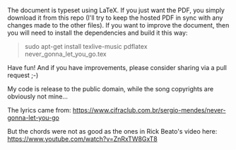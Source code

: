The document is typeset using LaTeX. If you just want the PDF, you simply download it from this repo (I'll try to keep the hosted PDF in sync with any changes made to the other files). If you want to improve the document, then you will need to install the dependencies and build it this way:

> sudo apt-get install texlive-music
> pdflatex never_gonna_let_you_go.tex

Have fun! And if you have improvements, please consider sharing via a pull request ;-)

My code is release to the public domain, while the song copyrights are obviously not mine...

The lyrics came from:
https://www.cifraclub.com.br/sergio-mendes/never-gonna-let-you-go

But the chords were not as good as the ones in Rick Beato's video here:
https://www.youtube.com/watch?v=ZnRxTW8GxT8
